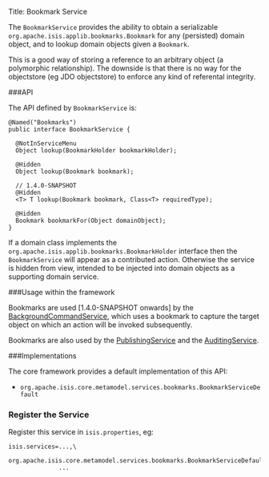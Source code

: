 Title: Bookmark Service

The `BookmarkService` provides the ability to obtain a serializable `org.apache.isis.applib.bookmarks.Bookmark` for any (persisted) domain object, and to lookup domain objects given a `Bookmark`.

This is a good way of storing a reference to an arbitrary object (a polymorphic relationship).  The downside is that there is no way for the objectstore (eg JDO objectstore) to enforce any kind of referental integrity.


###API

The API defined by `BookmarkService` is:

    @Named("Bookmarks")
    public interface BookmarkService {

      @NotInServiceMenu
      Object lookup(BookmarkHolder bookmarkHolder);

      @Hidden
      Object lookup(Bookmark bookmark);

      // 1.4.0-SNAPSHOT
      @Hidden
      <T> T lookup(Bookmark bookmark, Class<T> requiredType);

      @Hidden
      Bookmark bookmarkFor(Object domainObject);
    }

If a domain class implements the `org.apache.isis.applib.bookmarks.BookmarkHolder` interface then the `BookmarkService` will appear as a contributed action.  Otherwise the service is hidden from view, intended to be injected into domain objects as a supporting domain service.


###Usage within the framework

Bookmarks are used [1.4.0-SNAPSHOT onwards] by the [BackgroundCommandService](./background-service.html), which uses a bookmark to capture the target object on which an action will be invoked subsequently.

Bookmarks are also used by the [PublishingService](./publishing-service.html) and the [AuditingService](./auditing-service.html).


###Implementations

The core framework provides a default implementation of this API:

* `org.apache.isis.core.metamodel.services.bookmarks.BookmarkServiceDefault`


### Register the Service

Register this service in `isis.properties`, eg:

    isis.services=...,\
                  org.apache.isis.core.metamodel.services.bookmarks.BookmarkServiceDefault,\
                  ...
